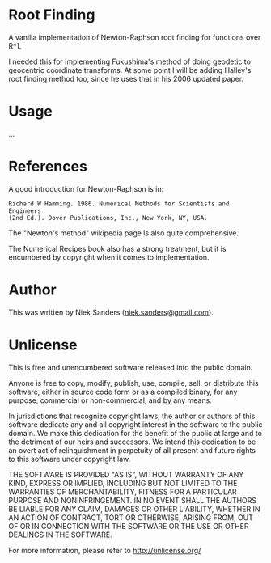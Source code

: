 # Root Finding
A vanilla implementation of Newton-Raphson root finding for functions over R^1.

I needed this for implementing Fukushima's method of doing geodetic to
geocentric coordinate transforms.  At some point I will be adding Halley's root
finding method too, since he uses that in his 2006 updated paper.

# Usage
...

# References
A good introduction for Newton-Raphson is in:

    Richard W Hamming. 1986. Numerical Methods for Scientists and Engineers 
    (2nd Ed.). Dover Publications, Inc., New York, NY, USA.

The "Newton's method" wikipedia page is also quite comprehensive.

The Numerical Recipes book also has a strong treatment, but it is encumbered by
copyright when it comes to implementation.

# Author
This was written by Niek Sanders (niek.sanders@gmail.com).

# Unlicense
This is free and unencumbered software released into the public domain.

Anyone is free to copy, modify, publish, use, compile, sell, or distribute this
software, either in source code form or as a compiled binary, for any purpose,
commercial or non-commercial, and by any means.

In jurisdictions that recognize copyright laws, the author or authors of this
software dedicate any and all copyright interest in the software to the public
domain. We make this dedication for the benefit of the public at large and to
the detriment of our heirs and successors. We intend this dedication to be an
overt act of relinquishment in perpetuity of all present and future rights to
this software under copyright law.

THE SOFTWARE IS PROVIDED "AS IS", WITHOUT WARRANTY OF ANY KIND, EXPRESS OR
IMPLIED, INCLUDING BUT NOT LIMITED TO THE WARRANTIES OF MERCHANTABILITY, FITNESS
FOR A PARTICULAR PURPOSE AND NONINFRINGEMENT.  IN NO EVENT SHALL THE AUTHORS BE
LIABLE FOR ANY CLAIM, DAMAGES OR OTHER LIABILITY, WHETHER IN AN ACTION OF
CONTRACT, TORT OR OTHERWISE, ARISING FROM, OUT OF OR IN CONNECTION WITH THE
SOFTWARE OR THE USE OR OTHER DEALINGS IN THE SOFTWARE.

For more information, please refer to <http://unlicense.org/>
